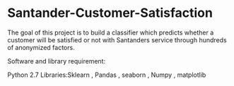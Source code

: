 # Santander-Customer-Satisfaction

The goal of this project is to build a classifier which predicts whether a customer will be satisfied or not with Santanders service through hundreds of anonymized factors.


Software and library requirement:

Python 2.7
Libraries:Sklearn , Pandas , seaborn , Numpy , matplotlib
